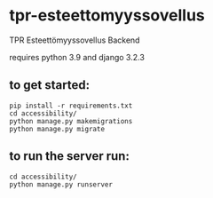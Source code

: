 # tpr-esteettomyyssovellus
TPR Esteettömyyssovellus Backend

requires python 3.9 and django 3.2.3

## to get started:
```
pip install -r requirements.txt
cd accessibility/
python manage.py makemigrations
python manage.py migrate
```

## to run the server run: 
```
cd accessibility/
python manage.py runserver
```
